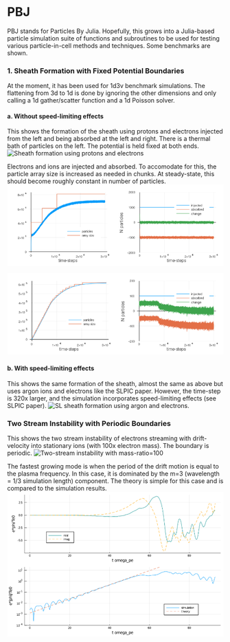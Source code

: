 # PBJ
PBJ stands for Particles By Julia. Hopefully, this grows into a Julia-based particle simulation suite of functions and subroutines to be used for testing various particle-in-cell methods and techniques. Some benchmarks are shown.

### 1. Sheath Formation with Fixed Potential Boundaries
At the moment, it has been used for 1d3v benchmark simulations. The flattening from 3d to 1d is done by ignoring the other dimensions and only calling a 1d gather/scatter function and a 1d Poisson solver. 

#### a. Without speed-limiting effects
This shows the formation of the sheath using protons and electrons injected from the left and being absorbed at the left and right. There is a thermal bath of particles on the left. The potential is held fixed at both ends.
![Sheath formation using protons and electrons](https://github.com/iamcalvinlau/PBJ/blob/master/figures/sheath_proton-electron_100ippc_1000eppc.gif)

Electrons and ions are injected and absorbed. To accomodate for this, the particle array size is increased as needed in chunks. At steady-state, this should become roughly constant in number of particles.
![Tracking electron injection and absorption](https://github.com/iamcalvinlau/PBJ/blob/master/figures/electron_tracking.png)

![Tracking ion injection and absorption](https://github.com/iamcalvinlau/PBJ/blob/master/figures/ion_tracking.png)

#### b. With speed-limiting effects
This shows the same formation of the sheath, almost the same as above but uses argon ions and electrons like the SLPIC paper. However, the time-step is 320x larger, and the simulation incorporates speed-limiting effects (see SLPIC paper).
![SL sheath formation using argon and electrons.](https://github.com/iamcalvinlau/PBJ/blob/master/figures/slpic_sheath_larger-ppc.gif)

### Two Stream Instability with Periodic Boundaries

This shows the two stream instability of electrons streaming with drift-velocity into stationary ions (with 100x electron mass). The boundary is periodic.
![Two-stream instability with mass-ratio=100](https://github.com/iamcalvinlau/PBJ/blob/master/figures/two_stream_mass-ratio%3D100.gif)

The fastest growing mode is when the period of the drift motion is equal to the plasma frequency. In this case, it is dominated by the m=3 (wavelength = 1/3 simulation length) component. The theory is simple for this case and is compared to the simulation results.
![Comparison of theory and simulation](https://github.com/iamcalvinlau/PBJ/blob/master/figures/two-stream_instability.png)
